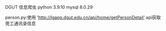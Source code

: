DGUT 信息爬虫
python 3.9.10
mysql 8.0.29

person.py:使用 ‘http://lgapp.dgut.edu.cn/api/home/getPersonDetail’ api获取莞工通讯录信息